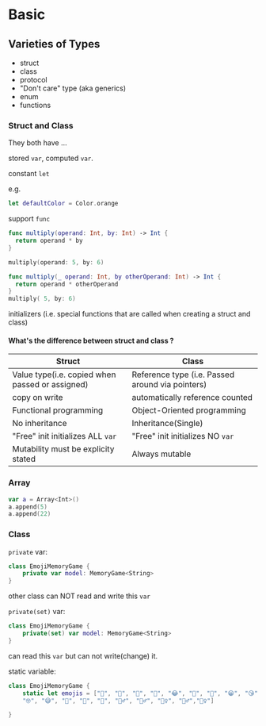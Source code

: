 # Basic

## Varieties of Types

- struct
- class
- protocol
- "Don't care" type (aka generics)
- enum
- functions

### Struct and Class

They both have ...

stored `var`, computed `var`.

constant `let`

e.g.
```swift
let defaultColor = Color.orange
```

support `func`

```swift
func multiply(operand: Int, by: Int) -> Int {
  return operand * by
}

multiply(operand: 5, by: 6)

func multiply(_ operand: Int, by otherOperand: Int) -> Int {
  return operand * otherOperand
}
multiply( 5, by: 6)

```

initializers (i.e. special functions that are called when creating a struct and class)


#### What's the difference between struct and class ?

| Struct  | Class |
|---|---|
| Value type(i.e. copied when passed or assigned)  | Reference type (i.e. Passed around via pointers)  |
| copy on write | automatically reference counted |
| Functional programming | Object-Oriented programming |
| No inheritance | Inheritance(Single) |
| "Free" init initializes ALL `var` | "Free" init initializes NO `var`|
| Mutability must be explicity stated | Always mutable |

### Array

```swift
var a = Array<Int>()
a.append(5)
a.append(22)
```

### Class

`private` var:
```swift
class EmojiMemoryGame {
    private var model: MemoryGame<String>
}
```
other class can NOT read and write this `var`

`private(set)` var:
```swift
class EmojiMemoryGame {
    private(set) var model: MemoryGame<String>
}
```
can read this `var` but can not write(change) it.

static variable:
```swift
class EmojiMemoryGame {
    static let emojis = ["🥝", "🍉", "🥑", "🎅", "😂", "🎄", "🎁", "😁", "😘", "💣" ,"🤖", "💀",
    "🤓", "😅", "🤙", "🦷", "👣", "🧚‍♂️", "🧜‍♂️", "🧜‍♀️", "🧞‍♂️","🧞‍♀️"]

}
```

